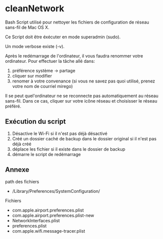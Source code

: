 # cleanNetwork
Bash Script utilisé pour nettoyer les fichiers de configuration de réseau sans-fil de Mac OS X.

Ce Script doit être éxécuter en mode superadmin (sudo).

Un mode verbose existe (-v).

Après le redémarrage de l'ordinateur, il vous faudra renommer votre ordinateur. Pour effectuer la tâche allé dans:

1. préférence système -> partage
2. cliquer sur modifier
3. renomer à votre convenance (si vous ne savez pas quoi utilisé, prenez votre nom de courriel mirego)
 
Il se peut quel'ordinateur ne se reconnecte pas automatiquement au réseau sans-fil. Dans ce cas, cliquer sur votre icône réseau et choisisser le réseau préféré.

## Exécution du script

1. Désactive le Wi-Fi si il n'est pas déjà désactivé
2. Créé un dossier caché de backup dans le dossier original si il n'est pas déjà créé
3. déplace les fichier si il existe dans le dossier de backup
4. démarre le script de redémarrage



## Annexe

path des fichiers 
- /Library/Preferences/SystemConfiguration/  

Fichiers
- com.apple.airport.preferences.plist
- com.apple.airport.preferences.plist-new
- NetworkInterfaces.plist
- preferences.plist
- com.apple.wifi.message-tracer.plist

